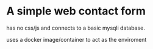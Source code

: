 # A simple web contact form

has no css/js and connects to a basic mysqli database.

uses a docker image/container to act as the enviroment
